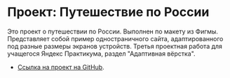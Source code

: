 # Проект: Путешествие по России

Это проект о путешествии по России.
Выполнен по макету из Фигмы.
Представляет собой пример одностраничного сайта, адаптированного под разные размеры экранов устройств. Третья проектная работа для учащегося Яндекс Практикума, раздел "Адаптивная вёрстка". 


* [Ссылка на проект на GitHub]().

